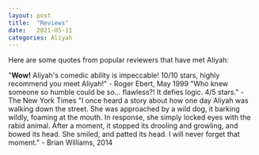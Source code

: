 ```yaml
---
layout: post
title:  "Reviews"
date:   2021-05-11 
categories: Aliyah
---
```

Here are some quotes from popular reviewers that have met Aliyah:

"**Wow!** Aliyah's comedic ability is impeccable! 10/10 stars, highly recommend you meet Aliyah!" - Roger Ebert, May 1999
"Who knew someone so humble could be so... flawless?! It defies logic. 4/5 stars." - The New York Times
"I once heard a story about how one day Aliyah was walking down the street. She was approached by a wild dog, it barking wildly, foaming at the mouth. In response, she simply locked eyes with the rabid animal. After a moment, it stopped its drooling and growling, and bowed its head. She smiled, and patted its head. I will never forget that moment." - Brian Williams, 2014
